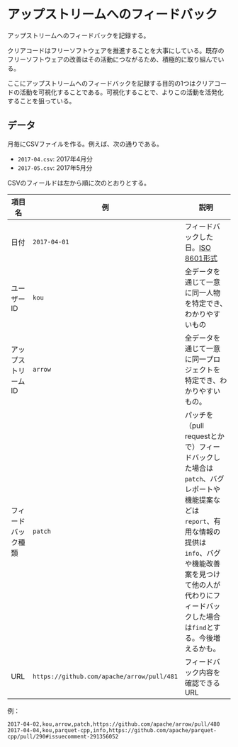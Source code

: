 # アップストリームへのフィードバック

アップストリームへのフィードバックを記録する。

クリアコードはフリーソフトウェアを推進することを大事にしている。既存の
フリーソフトウェアの改善はその活動につながるため、積極的に取り組んでい
る。

ここにアップストリームへのフィードバックを記録する目的の1つはクリアコー
ドの活動を可視化することである。可視化することで、よりこの活動を活発化
することを狙っている。

## データ

月毎にCSVファイルを作る。例えば、次の通りである。

  * `2017-04.csv`: 2017年4月分
  * `2017-05.csv`: 2017年5月分

CSVのフィールドは左から順に次のとおりとする。

| 項目名 | 例  | 説明 |
| ------ | --- | ---- |
| 日付   | `2017-04-01` | フィードバックした日。[ISO 8601形式](https://ja.wikipedia.org/wiki/ISO_8601) |
| ユーザーID | `kou` | 全データを通じて一意に同一人物を特定でき、わかりやすいもの |
| アップストリームID | `arrow` | 全データを通じて一意に同一プロジェクトを特定でき、わかりやすいもの。 |
| フィードバック種類 | `patch` | パッチを（pull requestとかで）フィードバックした場合は`patch`、バグレポートや機能提案などは`report`、有用な情報の提供は`info`、バグや機能改善案を見つけて他の人が代わりにフィードバックした場合は`find`とする。今後増えるかも。 |
| URL | `https://github.com/apache/arrow/pull/481` | フィードバック内容を確認できるURL |

例：

```csv
2017-04-02,kou,arrow,patch,https://github.com/apache/arrow/pull/480
2017-04-04,kou,parquet-cpp,info,https://github.com/apache/parquet-cpp/pull/290#issuecomment-291356052
```

